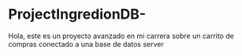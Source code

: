 # ProjectIngredionDB-
Hola, este es un proyecto avanzado en mi carrera sobre un carrito de compras conectado a una base de datos server
